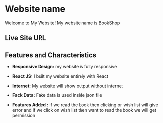 # Website name 
Welcome to My Website! My website name is BookShop

## Live Site URL


## Features and Characteristics

- **Responsive Design:** my website is fully responsive
  
- **React JS:** I built my website entirely with React
  
- **Internet:** My website will show output without internet
  
- **Fack Data:** Fake data is used inside json file
  
- **Features Added :** If we read the book then clicking on wish list will give error and if we click on wish list then want to read the book we will get permission